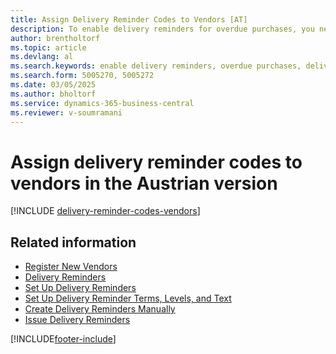 ```yaml
---
title: Assign Delivery Reminder Codes to Vendors [AT]
description: To enable delivery reminders for overdue purchases, you need to assign delivery reminder terms to vendors in the Austrian version.
author: brentholtorf
ms.topic: article
ms.devlang: al
ms.search.keywords: enable delivery reminders, overdue purchases, delivery reminder terms
ms.search.form: 5005270, 5005272
ms.date: 03/05/2025
ms.author: bholtorf
ms.service: dynamics-365-business-central
ms.reviewer: v-soumramani
---
```


# Assign delivery reminder codes to vendors in the Austrian version

[!INCLUDE [delivery-reminder-codes-vendors](../includes/ATCHDE/delivery-reminder-codes-vendors.md)]

## Related information

- [Register New Vendors](../../purchasing-how-register-new-vendors.md)  
- [Delivery Reminders](delivery-reminders.md)  
- [Set Up Delivery Reminders](how-to-set-up-delivery-reminders.md)  
- [Set Up Delivery Reminder Terms, Levels, and Text](how-to-set-up-delivery-reminder-terms-levels-and-text.md)  
- [Create Delivery Reminders Manually](how-to-create-delivery-reminders-manually.md)  
- [Issue Delivery Reminders](how-to-issue-delivery-reminders.md)  

[!INCLUDE[footer-include](../../includes/footer-banner.md)]
